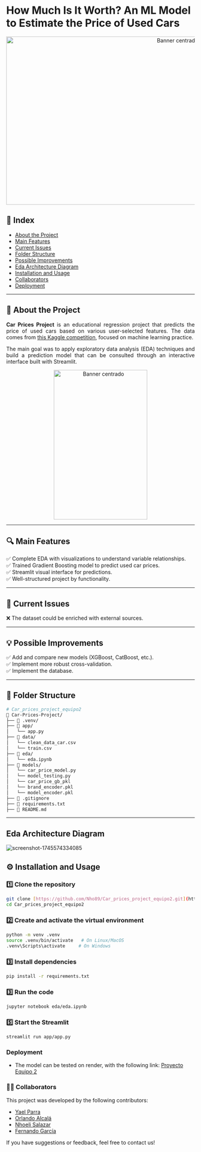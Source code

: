 # How Much Is It Worth? An ML Model to Estimate the Price of Used Cars

<div align="center">
  <img src="https://res.cloudinary.com/artevivo/image/upload/v1745610575/Dise%C3%B1o_sin_t%C3%ADtulo_2_lexktp.jpg" alt="Banner centrado" width="900" height="450">
</div>

##  📌 Index
-  [About the Project](#-about-the-project)  
-  [Main Features](#-main-features)  
-  [Current Issues](#-current-issues)
-  [Folder Structure](#-folder-structure)
-  [Possible Improvements](#-possible-improvements)   
-  [Eda Architecture Diagram](#-Eda-Architecture-Diagram)   
-  [Installation and Usage](#-installation-and-usage)   
-  [Collaborators](#-collaborators)   
-  [Deployment](#-deployment)
---

##  🚗 About the Project  

<div align="justify">

**Car Prices Project** is an educational regression project that predicts the price of used cars based on various user-selected features. The data comes from [this Kaggle competition](https://www.kaggle.com/competitions/playground-series-s4e9/overview), focused on machine learning practice.

The main goal was to apply exploratory data analysis (EDA) techniques and build a prediction model that can be consulted through an interactive interface built with Streamlit.

</div>
<div align="center">
  <img src="https://res.cloudinary.com/artevivo/image/upload/v1745610575/Busca_el_ideal_para_ti_cjqst6.jpg" alt="Banner centrado" width="250" height="400">
</div>

---

##  🔍 Main Features  
✅ Complete EDA with visualizations to understand variable relationships.  
✅ Trained  Gradient Boosting model to predict used car prices.  
✅ Streamlit visual interface for predictions.  
✅ Well-structured project by functionality.  

---

##  🐞 Current Issues  
❌ The dataset could be enriched with external sources.  

---

##  💡 Possible Improvements  
✅ Add and compare new models (XGBoost, CatBoost, etc.).  
✅ Implement more robust cross-validation.  
✅ Implement the database.  

---

##  📁 Folder Structure

```bash
# Car_prices_project_equipo2
📂 Car-Prices-Project/  
├── 📂 .venv/                   
├── 📂 app/                   
│   └── app.py              
├── 📂 data/   
│   └── clean_data_car.csv 
│   └── train.csv                
├── 📂 eda/                   
│   └── eda.ipynb
├── 📂 models/
│   └── car_price_model.py
│   └── model_testing.py
│   └── car_price_gb_pkl
│   └── brand_encoder.pkl
│   └── model_encoder.pkl
├── 📜 .gitignore  
├── 📜 requirements.txt  
├── 📜 README.md  
```
---

## Eda Architecture Diagram

![screenshot-1745574334085](https://github.com/user-attachments/assets/1e4f7f4c-4836-4952-b8e0-34653a8b3e4c)

## ⚙️ Installation and Usage

### 1️⃣ Clone the repository
```bash
git clone [https://github.com/Nho89/Car_prices_project_equipo2.git](https://github.com/Nho89/Car_prices_project_equipo2.git)
cd Car_prices_project_equipo2
```

### 2️⃣ Create and activate the virtual environment
```bash
python -m venv .venv
source .venv/bin/activate   # On Linux/MacOS
.venv\Scripts\activate     # On Windows
```

### 3️⃣ Install dependencies

```bash
pip install -r requirements.txt
```

### 3️⃣ Run the code
```bash
jupyter notebook eda/eda.ipynb
```

### 5️⃣ Start the Streamlit 

```bash
streamlit run app/app.py
```
### Deployment

- The model can be tested on render, with the following link: [Proyecto Equipo 2](https://car-prices-project-equipo2.onrender.com)

### 🧑‍💻 Collaborators
This project was developed by the following contributors:  
- [Yael Parra](https://www.linkedin.com/in/yael-parra/)  
- [Orlando Alcalá](https://www.linkedin.com/in/orlando-david-71417411b/)   
- [Nhoeli Salazar](https://www.linkedin.com/in/nhoeli-salazar/)   
- [Fernando García](https://www.linkedin.com/in/fernandogarciacatalan/)  

If you have suggestions or feedback, feel free to contact us!

